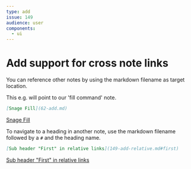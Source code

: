 ```yaml
---
type: add
issue: 149
audience: user
components:
  - ui
---
```

# Add support for cross note links

You can reference other notes by using the markdown filename as target location.

This e.g. will point to our 'fill command' note.
```markdown
[Snage Fill](62-add.md)
```
[Snage Fill](62-add.md)

To navigate to a heading in another note, use the markdown filename followed by a `#` and the heading name.
```markdown
[Sub header "First" in relative links](149-add-relative.md#first)
```
[Sub header "First" in relative links](149-add-relative.md#first)
